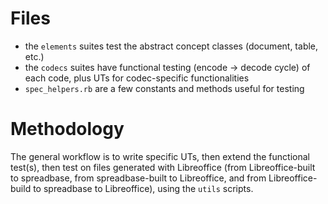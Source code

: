 Files
=====

- the `elements` suites test the abstract concept classes (document, table, etc.)
- the `codecs` suites have functional testing (encode -> decode cycle) of each code, plus UTs for codec-specific functionalities
- `spec_helpers.rb` are a few constants and methods useful for testing

Methodology
===========

The general workflow is to write specific UTs, then extend the functional test(s), then test on files generated with Libreoffice (from Libreoffice-built to spreadbase, from spreadbase-built to Libreoffice, and from Libreoffice-build to spreadbase to Libreoffice), using the `utils` scripts.
